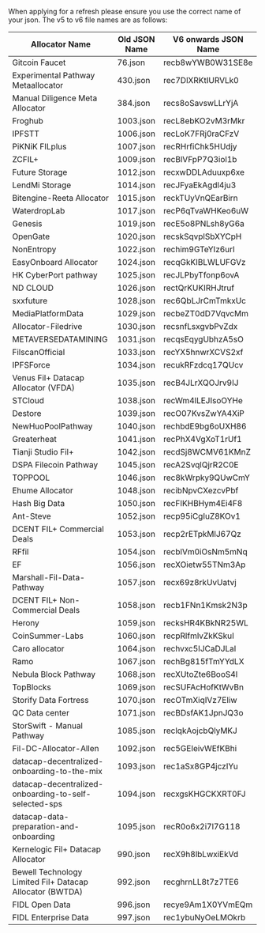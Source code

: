 When applying for a refresh please ensure you use the correct name of your json. The v5 to v6 file names are as follows:

| Allocator Name                        | Old JSON Name | V6 onwards JSON Name |
| ------------------------------------- | ------------- | -------------------- |
| Gitcoin Faucet                        | 76.json       | recb8wYWB0W31SE8e    |
| Experimental Pathway Metaallocator    | 430.json      | rec7DlXRKtIURVLk0    |
| Manual Diligence Meta Allocator       | 384.json      | recs8oSavswLLrYjA    |
| Froghub                               | 1003.json     | recL8ebKO2vM3rMkr    |
| IPFSTT                                | 1006.json     | recLoK7FRj0raCFzV    |
| PiKNiK FILplus                        | 1007.json     | recRHrfiChk5HUdjy    |
| ZCFIL+                                | 1009.json     | recBlVFpP7Q3iol1b    |
| Future Storage                        | 1012.json     | recxwDDLAduuxp6xe    |
| LendMi Storage                        | 1014.json     | recJFyaEkAgdl4ju3    |
| Bitengine-Reeta Allocator             | 1015.json     | reckTUyVnQEarBirn    |
| WaterdropLab                          | 1017.json     | recP6qTvaWHKeo6uW    |
| Genesis                               | 1019.json     | recE5o8PNLsh8yG6a    |
| OpenGate                              | 1020.json     | recskSqvplSbXYCpH    |
| NonEntropy                            | 1022.json     | rechim9GTeYIz6urI    |
| EasyOnboard Allocator                 | 1024.json     | recqGkKIBLWLUFGVz    |
| HK CyberPort pathway                  | 1025.json     | recJLPbyTfonp6ovA    |
| ND CLOUD                              | 1026.json     | rectQrKUKIRHJtruf    |
| sxxfuture                             | 1028.json     | rec6QbLJrCmTmkxUc    |
| MediaPlatformData                     | 1029.json     | recbeZT0dD7VqvcMm    |
| Allocator-Filedrive                   | 1030.json     | recsnfLsxgvbPvZdx    |
| METAVERSEDATAMINING                   | 1031.json     | recqsEqygUbhzA5sO    |
| FilscanOfficial                       | 1033.json     | recYX5hnwrXCVS2xf    |
| IPFSForce                             | 1034.json     | recukRFzdcq17QUcv    |
| Venus Fil+ Datacap Allocator (VFDA)   | 1035.json     | recB4JLrXQOJrv9IJ    |
| STCloud                               | 1038.json     | recWm4lLEJIsoOYHe    |
| Destore                               | 1039.json     | recO07KvsZwYA4XiP    |
| NewHuoPoolPathway                     | 1040.json     | rechbdE9bg6oUXH86    |
| Greaterheat                           | 1041.json     | recPhX4VgXoT1rUf1    |
| Tianji Studio Fil+                    | 1042.json     | recdSj8WCMV61KMnZ    |
| DSPA Filecoin Pathway                 | 1045.json     | recA2SvqlQjrR2C0E    |
| TOPPOOL                               | 1046.json     | rec8kWrpky9QUwCmY    |
| Ehume Allocator                       | 1048.json     | recibNpvCXezcvPbf    |
| Hash Big Data                         | 1050.json     | recFIKHBHym4Ei4F8    |
|Ant-Steve                              | 1052.json     | recp95iCgIuZ8KOv1    |
| DCENT FIL+ Commercial Deals           | 1053.json     | recp2rETpkMlJ67Qz    |
| RFfil                                 | 1054.json     | recblVm0iOsNm5mNq    |
| EF                                    | 1056.json     | recXOietw55TNm3Ap    |
| Marshall-Fil-Data-Pathway             | 1057.json     | recx69z8rkUvUatvj    |
| DCENT FIL+ Non-Commercial Deals       | 1058.json     | recb1FNn1Kmsk2N3p    |
| Herony                                | 1059.json     | recksHR4KBkNR25WL    |
| CoinSummer-Labs                       | 1060.json     | recpRlfmlvZkKSkuI    |
| Caro allocator                        | 1064.json     | rechvxc5IJCaDJLal    |
| Ramo                                  | 1067.json     | rechBg815fTmYYdLX    |
| Nebula Block Pathway                  | 1068.json     | recXUtoZte6BooS4l    |
| TopBlocks                             | 1069.json     | recSUFAcHofKtWvBn    |
| Storify Data Fortress                 | 1070.json     | recOTmXiqIVz7EIiw    |
| QC Data center                        | 1071.json     | recBDsfAK1JpnJQ3o    |
| StorSwift - Manual Pathway            | 1085.json     | reclqkAojcbQlyMKJ    |
| Fil-DC-Allocator-Allen                | 1092.json     | rec5GEIeivWEfKBhi    |
| datacap-decentralized-onboarding-to-the-mix | 1093.json     | rec1aSx8GP4jczIYu    |
| datacap-decentralized-onboarding-to-self-selected-sps       | 1094.json     | recxgsKHGCKXRT0FJ    |
| datacap-data-preparation-and-onboarding                     | 1095.json     | recR0o6x2i7l7G118    |
| Kernelogic Fil+ Datacap Allocator                           | 990.json      | recX9h8lbLwxiEkVd    |
| Bewell Technology Limited Fil+ Datacap Allocator (BWTDA)    | 992.json      | recghrnLL8t7z7TE6    |
| FIDL Open Data                                              | 996.json      | recye9Am1X0YVmEQm    |
| FIDL Enterprise Data                                        | 997.json      | rec1ybuNyOeLMOkrb    |
